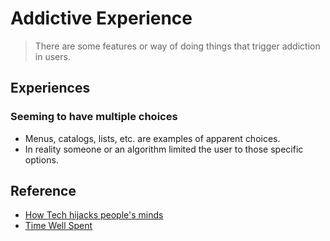 # Addictive Experience

> There are some features or way of doing things that trigger addiction in users.

## Experiences

###  Seeming to have multiple choices

- Menus, catalogs, lists, etc. are examples of apparent choices.
- In reality someone or an algorithm limited the user to those specific options.



## Reference

- [How Tech hijacks people's minds](https://medium.com/swlh/how-technology-hijacks-peoples-minds-from-a-magician-and-google-s-design-ethicist-56d62ef5edf3#.4i9qdelbb)
- [Time Well Spent](http://www.timewellspent.io/)